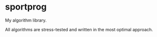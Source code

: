# sportprog
My algorithm library.

All algorithms are stress-tested and written in the most optimal approach.
